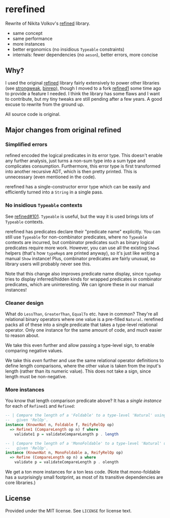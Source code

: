 # rerefined
[refined-nv-gh]:      https://github.com/nikita-volkov/refined
[refined-nv-hackage]: https://hackage.haskell.org/package/refined
[strongweak-hackage]: https://hackage.haskell.org/package/strongweak
[binrep-hackage]:     https://hackage.haskell.org/package/binrep
[refined1-hackage]:   https://hackage.haskell.org/package/refined1

Rewrite of Nikita Volkov's [refined][refined-nv-hackage] library.

* same concept
* same performance
* more instances
* better ergonomics (no insidious `Typeable` constraints)
* internals: fewer dependencies (no `aeson`), better errors, more concise

## Why?
I used the original [refined][refined-nv-hackage] library fairly extensively to
power other libraries (see [strongweak][strongweak-hackage],
[binrep][binrep-hackage]), though I moved to a fork [refined1][refined1-hackage]
some time ago to provide a feature I needed. I think the library has some flaws
and I want to contribute, but my tiny tweaks are still pending after a few
years. A good excuse to rewrite from the ground up.

All source code is original.

## Major changes from original refined
### Simplified errors
refined encoded the logical predicates in its error type. This doesn't enable
any further analysis, just turns a non-sum type into a sum type and complicates
consumption. Furthermore, this error type is first transformed into another
recursive ADT, which is then pretty printed. This is unnecessary (even mentioned
in the code).

rerefined has a single-constructor error type which can be easily and
efficiently turned into a `String` in a single pass.

### No insidious `Typeable` contexts
See [refined#101](https://github.com/nikita-volkov/refined/issues/101).
`Typeable` is useful, but the way it is used brings lots of `Typeable` contexts.

rerefined has predicates declare their "predicate name" explicitly. You can
still use `Typeable` for non-combinator predicates, where no `Typeable` contexts
are incurred, but combinator predicates such as binary logical predicates
require more work. However, you can use all the existing `ShowS` helpers (that's
how `typeRep`s are printed anyway), so it's just like writing a manual `Show`
instance! Plus, combinator predicates are fairly unusual, so library users will
probably never see this.

Note that this change also improves predicate name display, since `typeRep`
tries to display inferred/hidden kinds for wrapped predicates in combinator
predicates, which are uninteresting. We can ignore these in our manual
instances!

### Cleaner design
What do `LessThan`, `GreaterThan`, `EqualTo` etc. have in common? They're all
relational binary operators where one value is a pre-filled `Natural`. rerefined
packs all of these into a single predicate that takes a type-level relational
operator. Only one instance for the same amount of code, and much easier to
reason about.

We take this even further and allow passing a type-level sign, to enable
comparing negative values.

We take this _even_ further and use the same relational operator definitions to
define length comparisons, where the other value is taken from the input's
length (rather than its numeric value). This does not take a sign, since length
must be non-negative.

### More instances
You know that length comparison predicate above? It has a _single instance_ for
each of `Refined1` and `Refined`:

```haskell
-- | Compare the length of a 'Foldable' to a type-level 'Natural' using the
--   given 'RelOp'.
instance (KnownNat n, Foldable f, ReifyRelOp op)
  => Refine1 (CompareLength op n) f where
    validate1 p = validateCompareLength p . length

-- | Compare the length of a 'MonoFoldable' to a type-level 'Natural' using the
--   given 'RelOp'.
instance (KnownNat n, MonoFoldable a, ReifyRelOp op)
  => Refine (CompareLength op n) a where
    validate p = validateCompareLength p . olength
```

We get a ton more instances for a ton less code. (Note that mono-foldable has a
surprisingly small footprint, as most of its transitive dependencies are core
libraries.)

## License
Provided under the MIT license. See `LICENSE` for license text.
